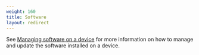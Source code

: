 ```yaml
---
weight: 160
title: Software
layout: redirect
---
```


See [Managing software on a device](#managing-software) for more information on how to manage and update the software installed on a device.
